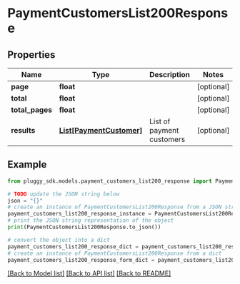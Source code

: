 # PaymentCustomersList200Response


## Properties

Name | Type | Description | Notes
------------ | ------------- | ------------- | -------------
**page** | **float** |  | [optional] 
**total** | **float** |  | [optional] 
**total_pages** | **float** |  | [optional] 
**results** | [**List[PaymentCustomer]**](PaymentCustomer.md) | List of payment customers | [optional] 

## Example

```python
from pluggy_sdk.models.payment_customers_list200_response import PaymentCustomersList200Response

# TODO update the JSON string below
json = "{}"
# create an instance of PaymentCustomersList200Response from a JSON string
payment_customers_list200_response_instance = PaymentCustomersList200Response.from_json(json)
# print the JSON string representation of the object
print(PaymentCustomersList200Response.to_json())

# convert the object into a dict
payment_customers_list200_response_dict = payment_customers_list200_response_instance.to_dict()
# create an instance of PaymentCustomersList200Response from a dict
payment_customers_list200_response_form_dict = payment_customers_list200_response.from_dict(payment_customers_list200_response_dict)
```
[[Back to Model list]](../README.md#documentation-for-models) [[Back to API list]](../README.md#documentation-for-api-endpoints) [[Back to README]](../README.md)


